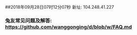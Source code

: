##2018年09月28日07时12分07秒 新址: 104.248.41.227
### 兔友常见问题及解答: https://github.com/wanggonging/d/blob/w/FAQ.md
